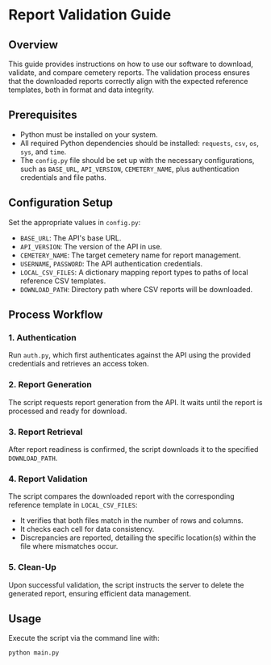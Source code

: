 # Report Validation Guide

## Overview
This guide provides instructions on how to use our software to download, validate, and compare cemetery reports. The validation process ensures that the downloaded reports correctly align with the expected reference templates, both in format and data integrity.

## Prerequisites
- Python must be installed on your system.
- All required Python dependencies should be installed: `requests`, `csv`, `os`, `sys`, and `time`.
- The `config.py` file should be set up with the necessary configurations, such as `BASE_URL`, `API_VERSION`, `CEMETERY_NAME`, plus authentication credentials and file paths.

## Configuration Setup
Set the appropriate values in `config.py`:

- `BASE_URL`: The API's base URL.
- `API_VERSION`: The version of the API in use.
- `CEMETERY_NAME`: The target cemetery name for report management.
- `USERNAME`, `PASSWORD`: The API authentication credentials.
- `LOCAL_CSV_FILES`: A dictionary mapping report types to paths of local reference CSV templates.
- `DOWNLOAD_PATH`: Directory path where CSV reports will be downloaded.

## Process Workflow

### 1. Authentication
Run `auth.py`, which first authenticates against the API using the provided credentials and retrieves an access token.

### 2. Report Generation
The script requests report generation from the API. It waits until the report is processed and ready for download.

### 3. Report Retrieval
After report readiness is confirmed, the script downloads it to the specified `DOWNLOAD_PATH`.

### 4. Report Validation
The script compares the downloaded report with the corresponding reference template in `LOCAL_CSV_FILES`:

- It verifies that both files match in the number of rows and columns.
- It checks each cell for data consistency.
- Discrepancies are reported, detailing the specific location(s) within the file where mismatches occur.

### 5. Clean-Up
Upon successful validation, the script instructs the server to delete the generated report, ensuring efficient data management.

## Usage
Execute the script via the command line with:

```bash
python main.py